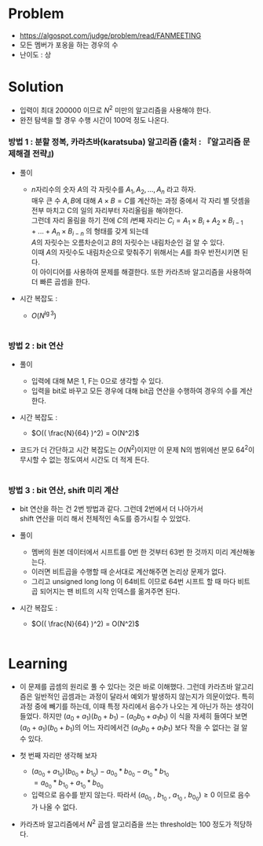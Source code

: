 # Problem
* https://algospot.com/judge/problem/read/FANMEETING
* 모든 멤버가 포옹을 하는 경우의 수
* 난이도 : 상

# Solution
* 입력이 최대 200000 이므로 $N^2$ 미만의 알고리즘을 사용해야 한다.
* 완전 탐색을 할 경우 수행 시간이 100억 정도 나온다.

### 방법 1 : 분할 정복, 카라츠바(karatsuba) 알고리즘 (출처 : 『알고리즘 문제해결 전략』)
* 풀이
  * $n$자리수의 숫자 $A$의 각 자릿수를 $A_1,A_2,...,A_n$ 라고 하자.   
매우 큰 수 $A, B$에 대해 $A \times B=C$를 계산하는 과정 중에서 각 자리 별 덧셈을 전부 마치고 C의 일의 자리부터 자리올림을 해야한다.   
그런데 자리 올림을 하기 전에
$C$의 $i$번째 자리는 $C_i = A_1 \times B_i + A_2 \times B_{i-1} + ... + A_n \times B_{i-n}$ 의 형태를 갖게 되는데   
$A$의 자릿수는 오름차순이고 $B$의 자릿수는 내림차순인 걸 알 수 있다.   
이때 $A$의 자릿수도 내림차순으로 맞춰주기 위해서는 $A$를 좌우 반전시키면 된다.   
이 아이디어를 사용하여 문제를 해결한다. 또한 카라츠바 알고리즘을 사용하여 더 빠른 곱셈을 한다.

* 시간 복잡도 :
  * $O(N^{\lg 3})$
<br></br>

### 방법 2 : bit 연산
* 풀이
  * 입력에 대해 M은 1, F는 0으로 생각할 수 있다.
  * 입력을 bit로 바꾸고 모든 경우에 대해 bit곱 연산을 수행하여 경우의 수를 계산한다.

* 시간 복잡도 :
  * $O(( \frac{N}{64} )^2) = O(N^2)$

* 코드가 더 간단하고 시간 복잡도는 $O(N^2)$이지만 이 문제 N의 범위에선 분모 $64^2$이 무시할 수 없는 정도여서 시간도 더 적게 든다.
<br></br>

### 방법 3 : bit 연산, shift 미리 계산
* bit 연산을 하는 건 2번 방법과 같다. 그런데 2번에서 더 나아가서   
  shift 연산을 미리 해서 전체적인 속도를 증가시킬 수 있었다.   

* 풀이
  * 멤버의 원본 데이터에서 시프트를 0번 한 것부터 63번 한 것까지 미리 계산해놓는다.
  * 이러면 비트곱을 수행할 때 순서대로 계산해주면 논리상 문제가 없다.
  * 그리고 unsigned long long 이 64비트 이므로 64번 시프트 할 때 마다 비트곱 되어지는 팬 비트의 시작 인덱스를 옮겨주면 된다.

* 시간 복잡도 :
  * $O(( \frac{N}{64} )^2) = O(N^2)$
<br></br>

# Learning
* 이 문제를 곱셈의 원리로 풀 수 있다는 것은 바로 이해했다.
그런데 카라츠바 알고리즘은 일반적인 곱셈과는 과정이 달라서 예외가 발생하지 않는지가 의문이었다.
특히 과정 중에 빼기를 하는데, 이때 특정 자리에서 음수가 나오는 게 아닌가 하는 생각이 들었다.
하지만 $(a_0+a_1)(b_0+b_1) - (a_0b_0+a_1b_1)$ 이 식을 자세히 들여다 보면
$(a_0+a_1)(b_0+b_1)$의 어느 자리에서건 $(a_0 b_0+a_1 b_1)$ 보다 작을 수 없다는 걸 알 수 있다.

* 첫 번째 자리만 생각해 보자 
  * $(a_{0_0}+a_{1_0})(b_{0_0}+b_{1_0}) - a_{0_0} * b_{0_0} - a_{1_0} * b_{1_0}$   
    $= a_{0_0} * b_{1_0} + a_{1_0} * b_{0_0}$
  * 입력으로 음수를 받지 않는다. 따라서 $(a_{0_0}$ , $b_{1_0}$ , $a_{1_0}$ , $b_{0_0}) \ge 0$ 이므로 음수가 나올 수 없다.

* 카라츠바 알고리즘에서 $N^2$ 곱셈 알고리즘을 쓰는 threshold는 100 정도가 적당하다.
